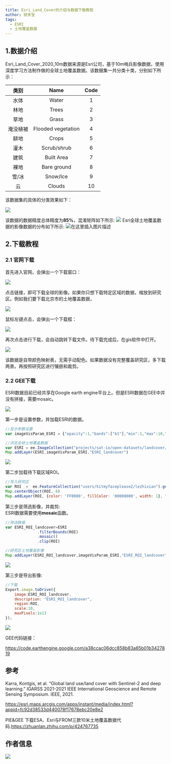 ```yaml
---
title: Esri_Land_Cover的介绍与数据下载教程
author: 锐多宝
tags:
  - ESRI
  - 土地覆盖数据
---
```


## 1.数据介绍

Esri_Land_Cover_2020_10m数据来源是Esri公司，基于10m哨兵影像数据，使用深度学习方法制作做的全球土地覆盖数据。该数据集一共分类十类，分别如下所示：

|   类别   |        Name        | Code |
| :------: | :----------------: | :--: |
|   水体   |       Water        |  1   |
|   林地   |       Trees        |  2   |
|   草地   |       Grass        |  3   |
| 淹没植被 | Flooded vegetation |  4   |
|   耕地   |       Crops        |  5   |
|   灌木   |    Scrub/shrub     |  6   |
|   建筑   |     Built Area     |  7   |
|   裸地   |    Bare ground     |  8   |
|  雪/冰   |      Snow/Ice      |  9   |
|    云    |       Clouds       |  10  |

该数据集的具体的分类效果如下：

![](http://pics.landcover100.com/pics//image/20211204213847.png)

该数据的数据精度总体精度为**85%**，混淆矩阵如下所示:
![](http://pics.landcover100.com/pics//image/20211204205244.png)
Esri全球土地覆盖数据的影像数据的分布如下所示:
![在这里插入图片描述](https://img-blog.csdnimg.cn/f5bcb3a2da6146c594e34804d471e97c.png?x-oss-process=image/watermark,type_ZHJvaWRzYW5zZmFsbGJhY2s,shadow_50,text_Q1NETiBA6ZSQ5aSa5a6d55qE5Zyw55CG56m66Ze0,size_20,color_FFFFFF,t_70,g_se,x_16)

## 2.下载教程

### 2.1 官网下载

首先进入官网，会弹出一个下载窗口：

![](http://pics.landcover100.com/pics//image/20211204205510.png)

点击链接，即可下载全球的影像。如果你只想下载特定区域的数据，缩放到研究区。例如我们要下载北京市的土地覆盖数据，

![](http://pics.landcover100.com/pics//image/20211204205909.png)

鼠标左键点击，会弹出一个下载框：

![](http://pics.landcover100.com/pics//image/20211204210002.png)

再次点击进行下载，会自动跳转下载文件。待下载完成后，在gis软件中打开。

![](http://pics.landcover100.com/pics//image/20211204210210.png)

该数据是自带颜色映射表，无需手动配色。如果数据没有完整覆盖研究区，多下载两景。再按照研究区进行镶嵌和裁剪。

### 2.2 GEE下载

ESRI数据目前已经共享在Google earth engine平台上。但是ESRI数据在GEE中并没有拼接，需要mosaic。

![](http://pics.landcover100.com/pics//image/20211204212324.png)

第一步是设置参数，并加载ESRI的数据。

```javascript
//显示参数设置
var imageVisParam_ESRI = {"opacity":1,"bands":["b1"],"min":1,"max":10,"palette":["8dffda","14ff31","686dff","ff9b54","ff712d","ff66b4"]};

//浏览全球土地覆盖数据
var ESRI = ee.ImageCollection("projects/sat-io/open-datasets/landcover/ESRI_Global-LULC_10m")
Map.addLayer(ESRI,imageVisParam_ESRI,"ESRI_landcover")
```

![](http://pics.landcover100.com/pics//image/20211204212613.png)

第二步加载待下载区域ROI。

```javascript
//导入研究区
var ROI  =  ee.FeatureCollection("users/kitmyfaceplease2/lezhixian").geometry()
Map.centerObject(ROI, 8)
Map.addLayer(ROI, {color: 'FF0000', fillColor: '00000000', width: 1}, "ROI")
```

第三步是筛选影像，并裁剪:  
ESRI数据需要使用**mosaic**函数。

```javascript
//筛选数据             
var ESRI_ROI_landcover=ESRI
              .filterBounds(ROI)
              .mosaic()
              .clip(ROI)

//研究区土地覆盖影像
Map.addLayer(ESRI_ROI_landcover,imageVisParam_ESRI,"ESRI_ROI_landcover")
```

![](http://pics.landcover100.com/pics//image/20211204212643.png)

第三步是导出影像:

```javascript
//下载
Export.image.toDrive({
    image:ESRI_ROI_landcover,
    description: "ESRI_ROI_landcover",
    region:ROI,
    scale:10,
    maxPixels:1e13
});
```

![](http://pics.landcover100.com/pics//image/20211204212659.png)

GEE代码链接：

https://code.earthengine.google.com/a38ccac06dcc858b83a65b01b3427819

## 参考

Karra, Kontgis, et al. “Global land use/land cover with Sentinel-2 and deep learning.” IGARSS 2021-2021 IEEE International Geoscience and Remote Sensing Symposium. IEEE, 2021.

https://esri.maps.arcgis.com/apps/instant/media/index.html?appid=fc92d38533d440078f17678ebc20e8e2

PIE&GEE 下载ESA、Esri与FROM三款10米土地覆盖数据代码.https://zhuanlan.zhihu.com/p/424767735

## 作者信息

![](http://pics.landcover100.com/pics//image/20211128044430.png)
